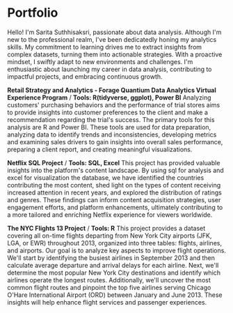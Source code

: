 # Portfolio
Hello! I'm Sarita Suthhisaksri, passionate about data analysis. Although I'm new to the professional realm, I've been dedicatedly honing my analytics skills. My commitment to learning drives me to extract insights from complex datasets, turning them into actionable strategies. With a proactive mindset, I swiftly adapt to new environments and challenges. I'm enthusiastic about launching my career in data analysis, contributing to impactful projects, and embracing continuous growth.

**Retail Strategy and Analytics - Forage Quantium Data Analytics Virtual Experience Program** / 
**Tools: R(tidyverse, ggplot), Power BI**
Analyzing customers' purchasing behaviors and the performance of trial stores aims to provide insights into customer preferences to the client and make a recommendation regarding the trial's success. The primary tools for this analysis are R and Power BI. These tools are used for data preparation, analyzing data to identify trends and inconsistencies, developing metrics and examining sales drivers to gain insights into overall sales performance, preparing a client report, and creating meaningful visualizations.
           
**Netflix SQL Project** / 
**Tools: SQL, Excel** 
This project has provided valuable insights into the platform's content landscape. By using sql for analysis and excel for visualization the database, we have identified the countries contributing the most content, shed light on the types of content receiving increased attention in recent years, and explored the distribution of ratings and genres. These findings can inform content acquisition strategies, user engagement efforts, and platform enhancements, ultimately contributing to a more tailored and enriching Netflix experience for viewers worldwide.

**The NYC Flights 13 Project** / 
**Tools: R** 
This project provides a dataset covering all on-time flights departing from New York City airports (JFK, LGA, or EWR) throughout 2013, organized into three tables: flights, airlines, and airports. Our goal is to analyze key aspects to improve flight operations. We'll start by identifying the busiest airlines in September 2013 and then calculate average departure and arrival delays for each airline. Next, we'll determine the most popular New York City destinations and identify which airlines operate the longest routes. Additionally, we'll uncover the most common flight routes and pinpoint the top five airlines serving Chicago O'Hare International Airport (ORD) between January and June 2013. These insights will help enhance flight services and passenger experiences.
